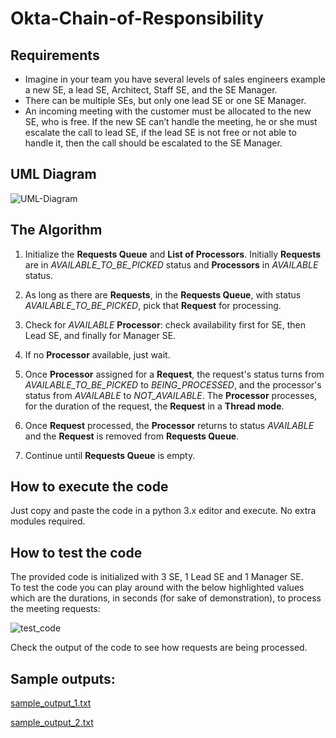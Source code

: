 # Okta-Chain-of-Responsibility
## Requirements
- Imagine in your team you have several levels of sales engineers example a new SE, a lead SE, Architect, Staff SE, and the SE Manager. 
- There can be multiple SEs, but only one lead SE or one SE Manager.
- An incoming meeting with the customer must be allocated to the new SE, who is free. If the new SE can’t handle the meeting, he or she must escalate the call to lead SE, if the lead SE is not free or not able to handle it, then the call should be escalated to the SE Manager.

## UML Diagram
![UML-Diagram](https://user-images.githubusercontent.com/20292284/143785587-5074f7f4-fb94-418e-a70e-163f66069388.PNG)


## The Algorithm
1. Initialize the **Requests Queue** and **List of Processors**. Initially **Requests** are in _AVAILABLE_TO_BE_PICKED_ status and **Processors** in _AVAILABLE_ status.  
  
2. As long as there are **Requests**, in the **Requests Queue**, with status _AVAILABLE_TO_BE_PICKED_, pick that **Request** for processing.  
  
3. Check for _AVAILABLE_ **Processor**: check availability first for SE, then Lead SE, and finally for Manager SE.  
  
4. If no **Processor** available, just wait.  
  
5. Once **Processor** assigned for a **Request**, the request's status turns from _AVAILABLE_TO_BE_PICKED_ to _BEING_PROCESSED_, and the processor's status from _AVAILABLE_ to _NOT_AVAILABLE_. The **Processor** processes, for the duration of the request, the **Request** in a **Thread mode**.   
  
6. Once **Request** processed, the **Processor** returns to status _AVAILABLE_ and the **Request** is removed from **Requests Queue**.  
  
7. Continue until **Requests Queue** is empty.

## How to execute the code
Just copy and paste the code in a python 3.x editor and execute. No extra modules required.

## How to test the code
The provided code is initialized with 3 SE, 1 Lead SE and 1 Manager SE.  
To test the code you can play around with the below highlighted values which are the durations, in seconds (for sake of demonstration), to process the meeting requests:  

![test_code](https://user-images.githubusercontent.com/20292284/143786136-4df5ef8c-f83f-4ce8-bfee-7aee2c3efa6a.png)

Check the output of the code to see how requests are being processed.

## Sample outputs:
[sample_output_1.txt](https://github.com/ralphsawaya/Okta-Chain-of-Responsibility/files/7614365/sample_output_1.txt)  

[sample_output_2.txt](https://github.com/ralphsawaya/Okta-Chain-of-Responsibility/files/7614386/sample_output_2.txt)
